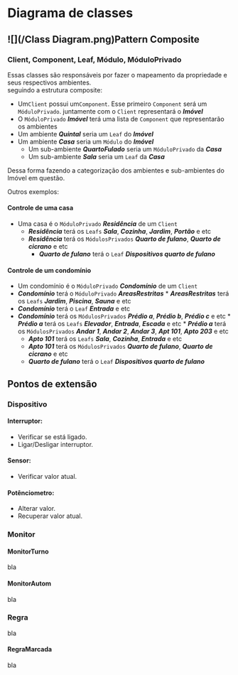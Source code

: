 # Diagrama de classes

## ![](/Class Diagram.png)Pattern Composite

### Client, Component, Leaf, Módulo, MóduloPrivado

Essas classes são responsáveis por fazer o mapeamento da propriedade e seus respectivos ambientes.  
seguindo a estrutura composite:

* Um`Client` possui um`Component`. Esse primeiro `Component` será um `MóduloPrivado`. juntamente com o `Client` representará o _**Imóvel**_
* O `MóduloPrivado` _**Imóvel**_ terá uma lista de `Component` que representarão os ambientes
* Um ambiente _**Quintal**_ seria um `Leaf` do _**Imóvel**_
* Um ambiente _**Casa**_ seria um `Módulo` do _**Imóvel**_
  * Um sub-ambiente _**QuartoFulado**_ seria um `MóduloPrivado` da _**Casa**_
  * Um sub-ambiente _**Sala**_ seria um `Leaf` da _**Casa**_

Dessa forma fazendo a categorização dos ambientes e sub-ambientes do Imóvel em questão.

Outros exemplos:

#### Controle de uma casa

* Uma casa é o `MóduloPrivado` _**Residência**_ de um `Client`
  * _**Residência**_ terá os `Leafs` _**Sala**_, _**Cozinha**_, _**Jardim**_, _**Portão**_ e etc
  * _**Residência**_ terá os `MódulosPrivados` _**Quarto de fulano**_, _**Quarto de cicrano**_ e etc
    * _**Quarto de fulano**_ terá o `Leaf` _**Dispositivos quarto de fulano**_

#### Controle de um condomínio

*  Um condomínio é o `MóduloPrivado` _**Condomínio**_ de um `Client`
  *   _**Condomínio**_ terá o `MóduloPrivado` _**AreasRestritas**_
    * _**AreasRestritas**_ terá os `Leafs` _**Jardim**_, _**Piscina**_, _**Sauna**_ e etc
  * _**Condomínio**_ terá o `Leaf` _**Entrada**_ e etc
  *  _**Condomínio**_ terá os `MódulosPrivados` _**Prédio a**_, _**Prédio b**_, _**Prédio c**_ e etc
    *  _**Prédio a**_ terá os `Leafs` _**Elevador**_, _**Entrada**_, _**Escada**_ e etc
    *  _**Prédio a**_ terá os `MódulosPrivados` _**Andar 1**_, _**Andar 2**_, _**Andar 3**_, _**Apt 101**_, _**Apto 203**_ e etc
      *  _**Apto 101**_ terá os `Leafs` _**Sala**_, _**Cozinha**_, _**Entrada**_ e etc
      *  _**Apto 101**_ terá os `MódulosPrivados` _**Quarto de fulano**_, _**Quarto de cicrano**_ e etc
        * _**Quarto de fulano**_ terá o `Leaf` _**Dispositivos quarto de fulano**_

## Pontos de extensão

### Dispositivo

#### Interruptor:

* Verificar se está ligado.
* Ligar/Desligar interruptor.

#### Sensor:

* Verificar valor atual.

#### Potênciometro:

* Alterar valor.
* Recuperar valor atual.

### Monitor

#### MonitorTurno

bla

#### MonitorAutom

bla

### Regra

bla

#### RegraMarcada

bla

#### 



